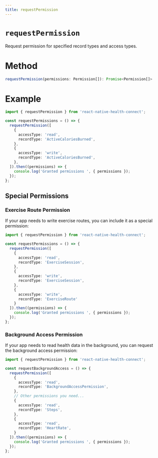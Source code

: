 ```yaml
---
title: requestPermission
---
```


# `requestPermission`

Request permission for specified record types and access types.

# Method

```ts
requestPermission(permissions: Permission[]): Promise<Permission[]>
```

# Example

```ts
import { requestPermission } from 'react-native-health-connect';

const requestPermissions = () => {
  requestPermission([
    {
      accessType: 'read',
      recordType: 'ActiveCaloriesBurned',
    },
    {
      accessType: 'write',
      recordType: 'ActiveCaloriesBurned',
    },
  ]).then((permissions) => {
    console.log('Granted permissions ', { permissions });
  });
};
```

## Special Permissions

### Exercise Route Permission

If your app needs to write exercise routes, you can include it as a special permission:

```ts
import { requestPermission } from 'react-native-health-connect';

const requestPermissions = () => {
  requestPermission([
    {
      accessType: 'read',
      recordType: 'ExerciseSession',
    },
    {
      accessType: 'write',
      recordType: 'ExerciseSession',
    },
    {
      accessType: 'write',
      recordType: 'ExerciseRoute'
    }
  ]).then((permissions) => {
    console.log('Granted permissions ', { permissions });
  });
};
```

### Background Access Permission

If your app needs to read health data in the background, you can request the background access permission:

```ts
import { requestPermission } from 'react-native-health-connect';

const requestBackgroundAccess = () => {
  requestPermission([
    {
      accessType: 'read',
      recordType: 'BackgroundAccessPermission',
    },
    // Other permissions you need...
    {
      accessType: 'read',
      recordType: 'Steps',
    },
    {
      accessType: 'read',
      recordType: 'HeartRate',
    }
  ]).then((permissions) => {
    console.log('Granted permissions ', { permissions });
  });
};
```